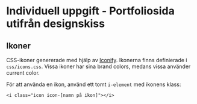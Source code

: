 # Individuell uppgift - Portfoliosida utifrån designskiss

## Ikoner

CSS-ikoner genererade med hjälp av [Iconify](https://iconify.design/). Ikonerna finns definierade i ```css/icons.css```. Vissa ikoner har sina brand colors, medans vissa använder current color.

För att använda en ikon, använd ett tomt ```i-element``` med ikonens klass:
```
<i class="icon icon-[namn på ikon]"></i>
```
